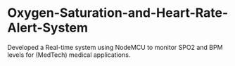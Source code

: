 # Oxygen-Saturation-and-Heart-Rate-Alert-System
Developed a Real-time system using NodeMCU to monitor SPO2 and BPM levels for (MedTech) medical applications.
